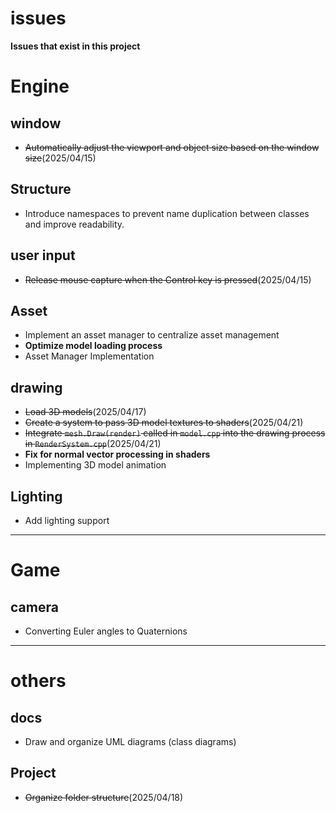 # issues
**Issues that exist in this project**

# **Engine**

## **window**
* ~~Automatically adjust the viewport and object size based on the window size~~(2025/04/15)

## **Structure**
* Introduce namespaces to prevent name duplication between classes and improve readability.


## **user input**
* ~~Release mouse capture when the Control key is pressed~~(2025/04/15)

## **Asset**
* Implement an asset manager to centralize asset management
* **Optimize model loading process**
* Asset Manager Implementation

## **drawing**
* ~~Load 3D models~~(2025/04/17)
* ~~Create a system to pass 3D model textures to shaders~~(2025/04/21)
* ~~Integrate `mesh.Draw(render)` called in `model.cpp` into the drawing process in `RenderSystem.cpp`~~(2025/04/21)
* **Fix for normal vector processing in shaders**
* Implementing 3D model animation


## **Lighting**
* Add lighting support


---

# **Game**

## **camera**
* Converting Euler angles to Quaternions

---

# **others**

## **docs**
* Draw and organize UML diagrams (class diagrams)

## **Project**
* ~~Organize folder structure~~(2025/04/18)
